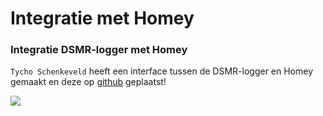 # Integratie met Homey

### Integratie DSMR-logger met Homey <a id="integratie-dsmr-logger-met-homey"></a>

`Tycho Schenkeveld` heeft een interface tussen de DSMR-logger en Homey gemaakt en deze op [github](https://github.com/TychoSchenkeveld/com.p1.dsmr) geplaatst!

![](https://mrwheel.github.io/DSMRloggerWS/img/Homey-Ring.png)

